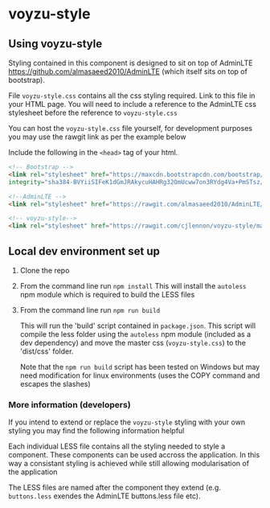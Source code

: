 # voyzu-style

## Using voyzu-style

Styling contained in this component is designed to sit on top of AdminLTE https://github.com/almasaeed2010/AdminLTE (which itself sits on top of bootstrap).  

File `voyzu-style.css` contains all the css styling required.  Link to this file in your HTML page.  You will need to include a reference to the AdminLTE css stylesheet before the reference to `voyzu-style.css`

You can host the `voyzu-style.css` file yourself, for development purposes you may use the rawgit link as per the example below

Include the following  in the `<head>` tag of your html.

````html
<!-- Bootstrap -->
<link rel="stylesheet" href="https://maxcdn.bootstrapcdn.com/bootstrap/3.3.7/css/bootstrap.min.css" 
integrity="sha384-BVYiiSIFeK1dGmJRAkycuHAHRg32OmUcww7on3RYdg4Va+PmSTsz/K68vbdEjh4u" crossorigin="anonymous">

<!--AdminLTE -->
<link rel="stylesheet" href="https://rawgit.com/almasaeed2010/AdminLTE/master/dist/css/AdminLTE.css">

<!-- voyzu-style-->
<link rel="stylesheet" href="https://rawgit.com/cjlennon/voyzu-style/master/dist/css/voyzu-style.css">
````

## Local dev environment set up

1.  Clone the repo

2.  From the command line run `npm install`  This will install the `autoless` npm module which is required to build the LESS files

3.  From the command line run `npm run build`

    This will run the 'build' script contained in `package.json`.  This script will compile the less folder using the `autoless` npm module (included as a dev dependency) and move the master css (`voyzu-style.css`) to the 'dist/css' folder.

    Note that the `npm run build` script has been tested on Windows but may need modification for linux environments (uses the COPY command and escapes the slashes)

### More information (developers)

If you intend to extend or replace the `voyzu-style` styling with your own styling you may find the following information helpful

Each individual LESS file contains all the styling needed to style a component.  These components can be used accross the application.  In this way a consistant styling is achieved while still allowing modularisation of the application

The LESS files are named after the component they extend (e.g. `buttons.less` exendes the AdminLTE buttons.less file etc).
